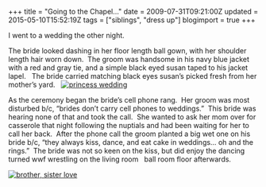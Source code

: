 +++
title = "Going to the Chapel…"
date = 2009-07-31T09:21:00Z
updated = 2015-05-10T15:52:19Z
tags = ["siblings", "dress up"]
blogimport = true 
+++

I went to a wedding the other night. 

The bride looked dashing in her floor length ball gown, with her shoulder length hair worn down.&#160; The groom was handsome in his navy blue jacket with a red and gray tie, and a simple black eyed susan taped to his jacket lapel.&#160;&#160; The bride carried matching black eyes susan’s picked fresh from her mother’s yard.&#160;&#160; [![princess wedding](https://latc.s3.amazonaws.com/wp-content/uploads/2009/07/IMG_0932.jpg "princess wedding")](https://latc.s3.amazonaws.com/wp-content/uploads/2009/07/IMG_0932.jpg)&#160;

As the ceremony began the bride’s cell phone rang.&#160; Her groom was most disturbed b/c, “brides don’t carry cell phones to weddings.”&#160; This bride was hearing none of that and took the call.&#160; She wanted to ask her mom over for casserole that night following the nuptials and had been waiting for her to call her back.&#160; After the phone call the groom planted a big wet one on his bride b/c, “they always kiss, dance, and eat cake in weddings… oh and the rings.”&#160; The bride was not so keen on the kiss, but did enjoy the dancing turned wwf wrestling on the 
living room&#160;&#160; 
ball room floor afterwards.&#160; 

[![brother, sister love](https://latc.s3.amazonaws.com/wp-content/uploads/2009/07/IMG_0931.jpg "brother, sister love")](https://latc.s3.amazonaws.com/wp-content/uploads/2009/07/IMG_0931.jpg)
